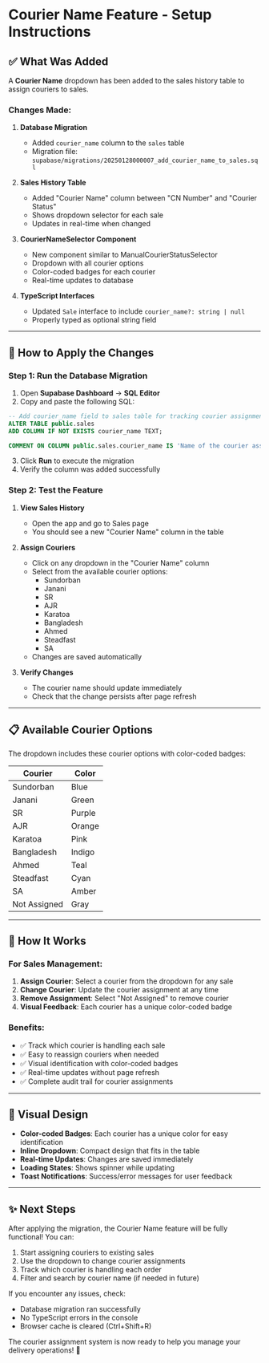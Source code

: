 # Courier Name Feature - Setup Instructions

## ✅ What Was Added

A **Courier Name** dropdown has been added to the sales history table to assign couriers to sales.

### Changes Made:

1. **Database Migration** 
   - Added `courier_name` column to the `sales` table
   - Migration file: `supabase/migrations/20250128000007_add_courier_name_to_sales.sql`

2. **Sales History Table**
   - Added "Courier Name" column between "CN Number" and "Courier Status"
   - Shows dropdown selector for each sale
   - Updates in real-time when changed

3. **CourierNameSelector Component**
   - New component similar to ManualCourierStatusSelector
   - Dropdown with all courier options
   - Color-coded badges for each courier
   - Real-time updates to database

4. **TypeScript Interfaces**
   - Updated `Sale` interface to include `courier_name?: string | null`
   - Properly typed as optional string field

---

## 🚀 How to Apply the Changes

### Step 1: Run the Database Migration

1. Open **Supabase Dashboard** → **SQL Editor**
2. Copy and paste the following SQL:

```sql
-- Add courier_name field to sales table for tracking courier assignments
ALTER TABLE public.sales 
ADD COLUMN IF NOT EXISTS courier_name TEXT;

COMMENT ON COLUMN public.sales.courier_name IS 'Name of the courier assigned to this sale';
```

3. Click **Run** to execute the migration
4. Verify the column was added successfully

### Step 2: Test the Feature

1. **View Sales History**
   - Open the app and go to Sales page
   - You should see a new "Courier Name" column in the table

2. **Assign Couriers**
   - Click on any dropdown in the "Courier Name" column
   - Select from the available courier options:
     - Sundorban
     - Janani
     - SR
     - AJR
     - Karatoa
     - Bangladesh
     - Ahmed
     - Steadfast
     - SA
   - Changes are saved automatically

3. **Verify Changes**
   - The courier name should update immediately
   - Check that the change persists after page refresh

---

## 📋 Available Courier Options

The dropdown includes these courier options with color-coded badges:

| Courier | Color |
|---------|-------|
| Sundorban | Blue |
| Janani | Green |
| SR | Purple |
| AJR | Orange |
| Karatoa | Pink |
| Bangladesh | Indigo |
| Ahmed | Teal |
| Steadfast | Cyan |
| SA | Amber |
| Not Assigned | Gray |

---

## 🔧 How It Works

### For Sales Management:

1. **Assign Courier**: Select a courier from the dropdown for any sale
2. **Change Courier**: Update the courier assignment at any time
3. **Remove Assignment**: Select "Not Assigned" to remove courier
4. **Visual Feedback**: Each courier has a unique color-coded badge

### Benefits:

- ✅ Track which courier is handling each sale
- ✅ Easy to reassign couriers when needed
- ✅ Visual identification with color-coded badges
- ✅ Real-time updates without page refresh
- ✅ Complete audit trail for courier assignments

---

## 🎨 Visual Design

- **Color-coded Badges**: Each courier has a unique color for easy identification
- **Inline Dropdown**: Compact design that fits in the table
- **Real-time Updates**: Changes are saved immediately
- **Loading States**: Shows spinner while updating
- **Toast Notifications**: Success/error messages for user feedback

---

## ✨ Next Steps

After applying the migration, the Courier Name feature will be fully functional! You can:

1. Start assigning couriers to existing sales
2. Use the dropdown to change courier assignments
3. Track which courier is handling each order
4. Filter and search by courier name (if needed in future)

If you encounter any issues, check:
- Database migration ran successfully
- No TypeScript errors in the console
- Browser cache is cleared (Ctrl+Shift+R)

The courier assignment system is now ready to help you manage your delivery operations! 🚀

